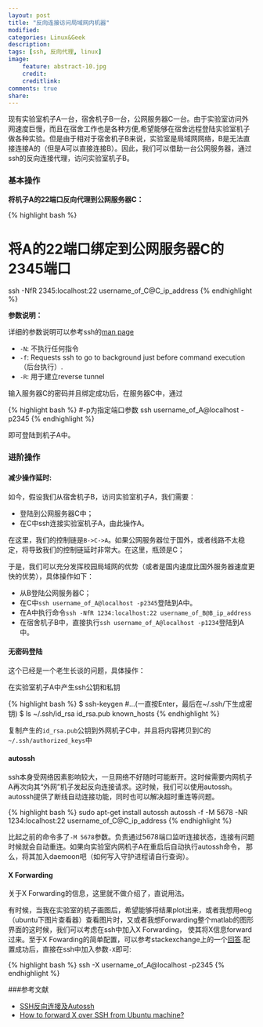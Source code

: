 ```yaml
---
layout: post
title: "反向连接访问局域网内机器"
modified:
categories: Linux&Geek
description:
tags: [ssh, 反向代理, linux]
image:
    feature: abstract-10.jpg
    credit:
    creditlink:
comments: true
share:
---
```


现有实验室机子A一台，宿舍机子B一台，公网服务器C一台。由于实验室访问外网速度巨慢，而且在宿舍工作也是各种方便,希望能够在宿舍远程登陆实验室机子做各种实验。但是由于相对于宿舍机子B来说，实验室是局域网网络，B是无法直接连接A的（但是A可以直接连接B）。因此，我们可以借助一台公网服务器，通过ssh的反向连接代理，访问实验室机子B。

### 基本操作

**将机子A的22端口反向代理到公网服务器C：**

{% highlight bash %}
# 将A的22端口绑定到公网服务器C的2345端口
ssh -NfR 2345:localhost:22 username_of_C@C_ip_address
{% endhighlight %} 

**参数说明：**

详细的参数说明可以参考ssh的[man page](http://linux.die.net/man/1/ssh)

* `-N`: 不执行任何指令
* `-f`: Requests ssh to go to background just before command execution（后台执行）.
* `-R`: 用于建立reverse tunnel

输入服务器C的密码并且绑定成功后，在服务器C中，通过

{% highlight bash %} 
#-p为指定端口参数
ssh username_of_A@localhost -p2345
{% endhighlight %}  

即可登陆到机子A中。

<!--more-->
### 进阶操作

#### **减少操作延时:**

如今，假设我们从宿舍机子B，访问实验室机子A，我们需要：

* 登陆到公网服务器C中；
* 在C中ssh连接实验室机子A，由此操作A。

在这里，我们的控制链是`B->C->A`。如果公网服务器位于国外，或者线路不太稳定，将导致我们的控制链延时非常大。在这里，瓶颈是C；

于是，我们可以充分发挥校园局域网的优势（或者是国内速度比国外服务器速度更快的优势），具体操作如下：

* 从B登陆公网服务器C；
* 在C中`ssh username_of_A@localhost -p2345`登陆到A中。
* 在A中执行命令`ssh -NfR 1234:localhost:22 username_of_B@B_ip_address`
* 在宿舍机子B中，直接执行`ssh username_of_A@localhost -p1234`登陆到A中。


#### **无密码登陆**

这个已经是一个老生长谈的问题，具体操作：

在实验室机子A中产生ssh公钥和私钥

{% highlight bash %}
$ ssh-keygen #...(一直按Enter，最后在~/.ssh/下生成密钥)
$ ls ~/.ssh/id_rsa id_rsa.pub known_hosts
{% endhighlight %}

复制产生的`id_rsa.pub`公钥到外网机子C中，并且将内容拷贝到C的`~/.ssh/authorized_keys`中


#### **autossh**

ssh本身受网络因素影响较大，一旦网络不好随时可能断开。这时候需要内网机子A再次向其“外网”机子发起反向连接请求。这时候，我们可以使用autossh。
autossh提供了断线自动连接功能，同时也可以解决超时重连等问题。

{% highlight bash %} 
sudo apt-get install autossh
autossh -f -M 5678 -NR 1234:localhost:22 username_of_C@C_ip_address
{% endhighlight %} 

比起之前的命令多了`-M 5678`参数。负责通过5678端口监听连接状态，连接有问题时候就会自动重连。如果向实验室内网机子A在重启后自动执行autossh命令，
那么，将其加入daemoon吧（如何写入守护进程请自行查询）。


#### **X Forwarding**

关于X Forwarding的信息，这里就不做介绍了，直说用法。

有时候，当我在实验室的机子画图后，希望能够将结果plot出来，或者我想用eog（ubuntu下图片查看器）查看图片时，又或者我想Forwarding整个matlab的图形界面的这时候，我们可以考虑在ssh中加入X Forwarding， 使其将X信息forward过来。至于X Fowarding的简单配置，可以参考stackexchange上的一个[回答](http://unix.stackexchange.com/questions/12755/how-to-forward-x-over-ssh-from-ubuntu-machine).配置成功后，直接在ssh中加入参数`-X`即可:

{% highlight bash %} 
ssh -X username_of_A@localhost -p2345
{% endhighlight %}


###参考文献

* [SSH反向连接及Autossh](http://7177526.blog.51cto.com/7167526/1391328)
* [How to forward X over SSH from Ubuntu machine?](http://unix.stackexchange.com/questions/12755/how-to-forward-x-over-ssh-from-ubuntu-machine)
